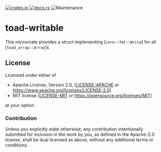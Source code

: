 [![crates.io](https://img.shields.io/crates/v/toad-writable.svg)](https://crates.io/crates/toad-writable)
[![docs.rs](https://docs.rs/toad-writable/badge.svg)](https://docs.rs/toad-writable/latest)
![Maintenance](https://img.shields.io/badge/maintenance-activly--developed-brightgreen.svg)

# toad-writable

This microcrate provides a struct implementing [`core::fmt::Write`] for all [`toad_array::Array`]s

## License

Licensed under either of

* Apache License, Version 2.0, ([LICENSE-APACHE](LICENSE-APACHE) or https://www.apache.org/licenses/LICENSE-2.0)
* MIT license ([LICENSE-MIT](LICENSE-MIT) or https://opensource.org/licenses/MIT)

at your option.

### Contribution

Unless you explicitly state otherwise, any contribution intentionally
submitted for inclusion in the work by you, as defined in the Apache-2.0
license, shall be dual licensed as above, without any additional terms or
conditions.
